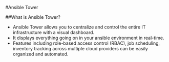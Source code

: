 #Ansible Tower

##What is Ansible Tower?
- Ansible Tower allows you to centralize and control the entire IT infrastructure with a visual dashboard. 
- It displays everything going on in your ansible environment in real-time. 
- Features including role-based access control (RBAC), job scheduling, inventory tracking across multiple cloud providers can be easily organized and automated.